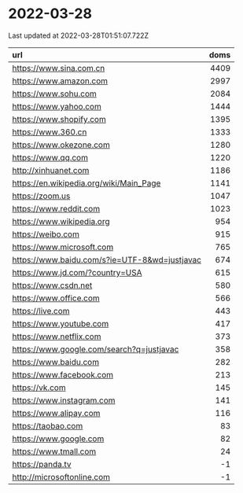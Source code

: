 # 2022-03-28

<!-- BEGIN -->
Last updated at 2022-03-28T01:51:07.722Z

url | doms
:- | -:
https://www.sina.com.cn | 4409
https://www.amazon.com | 2997
https://www.sohu.com | 2084
https://www.yahoo.com | 1444
https://www.shopify.com | 1395
https://www.360.cn | 1333
https://www.okezone.com | 1280
https://www.qq.com | 1220
http://xinhuanet.com | 1186
https://en.wikipedia.org/wiki/Main_Page | 1141
https://zoom.us | 1047
https://www.reddit.com | 1023
https://www.wikipedia.org | 954
https://weibo.com | 915
https://www.microsoft.com | 765
https://www.baidu.com/s?ie=UTF-8&wd=justjavac | 674
https://www.jd.com/?country=USA | 615
https://www.csdn.net | 580
https://www.office.com | 566
https://live.com | 443
https://www.youtube.com | 417
https://www.netflix.com | 373
https://www.google.com/search?q=justjavac | 358
https://www.baidu.com | 282
https://www.facebook.com | 213
https://vk.com | 145
https://www.instagram.com | 141
https://www.alipay.com | 116
https://taobao.com | 83
https://www.google.com | 82
https://www.tmall.com | 24
https://panda.tv | -1
http://microsoftonline.com | -1
<!-- END -->
